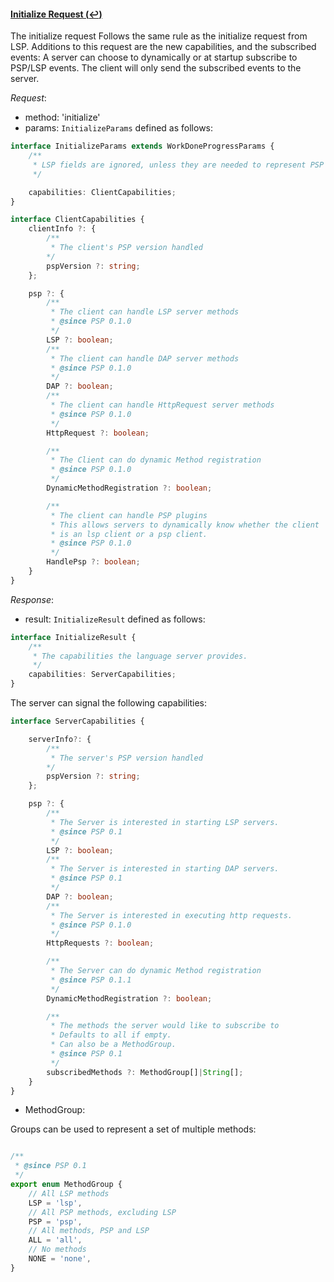 #### <a href="#initialize" name="initialize" class="anchor">Initialize Request (:leftwards_arrow_with_hook:)</a>

The initialize request Follows the same rule as the initialize request from LSP. Additions to this request are the new capabilities, and the subscribed events: A server can choose to dynamically or at startup subscribe to PSP/LSP events. The client will only send the subscribed events to the server.

_Request_:

* method: 'initialize'
* params: `InitializeParams` defined as follows:

<div class="anchorHolder"><a href="#initializeParams" name="initializeParams" class="linkableAnchor"></a></div>

```typescript
interface InitializeParams extends WorkDoneProgressParams {
    /**
     * LSP fields are ignored, unless they are needed to represent PSP fields.
     */

    capabilities: ClientCapabilities;
}
```

<div class="anchorHolder"><a href="#clientCapabilities" name="clientCapabilities" class="linkableAnchor"></a></div>

```typescript
interface ClientCapabilities {
    clientInfo ?: {
        /**
         * The client's PSP version handled
        */
        pspVersion ?: string;
    };

    psp ?: {
        /**
         * The client can handle LSP server methods
         * @since PSP 0.1.0
         */
        LSP ?: boolean;
        /**
         * The client can handle DAP server methods
         * @since PSP 0.1.0
         */
        DAP ?: boolean;
        /**
         * The client can handle HttpRequest server methods
         * @since PSP 0.1.0
         */
        HttpRequest ?: boolean;

        /**
         * The Client can do dynamic Method registration
         * @since PSP 0.1.0
         */
        DynamicMethodRegistration ?: boolean;

        /**
         * The client can handle PSP plugins
         * This allows servers to dynamically know whether the client
         * is an lsp client or a psp client.
         * @since PSP 0.1.0
         */
        HandlePsp ?: boolean;
    }
}
```

_Response_:

* result: `InitializeResult` defined as follows:

<div class="anchorHolder"><a href="#initializeResult" name="initializeResult" class="linkableAnchor"></a></div>

```typescript
interface InitializeResult {
    /**
     * The capabilities the language server provides.
     */
    capabilities: ServerCapabilities;
}
```

The server can signal the following capabilities:

<div class="anchorHolder"><a href="#serverCapabilities" name="serverCapabilities" class="linkableAnchor"></a></div>

```typescript
interface ServerCapabilities {

    serverInfo?: {
        /**
         * The server's PSP version handled
        */
        pspVersion ?: string;
    };

    psp ?: {
        /**
         * The Server is interested in starting LSP servers.
         * @since PSP 0.1
         */
        LSP ?: boolean;
        /**
         * The Server is interested in starting DAP servers.
         * @since PSP 0.1
         */
        DAP ?: boolean;
        /**
         * The Server is interested in executing http requests.
         * @since PSP 0.1.0
         */
        HttpRequests ?: boolean;

        /**
         * The Server can do dynamic Method registration
         * @since PSP 0.1.1
         */
        DynamicMethodRegistration ?: boolean;

        /**
         * The methods the server would like to subscribe to
         * Defaults to all if empty.
         * Can also be a MethodGroup.
         * @since PSP 0.1
         */
        subscribedMethods ?: MethodGroup[]|String[];
    }
}
```

* MethodGroup:

<div class="anchorHolder"><a href="#methodGroup" name="methodGroup" class="linkableAnchor"></a></div>

Groups can be used to represent a set of multiple methods:

```typescript

/**
 * @since PSP 0.1
 */
export enum MethodGroup {
    // All LSP methods
    LSP = 'lsp',
    // All PSP methods, excluding LSP
    PSP = 'psp',
    // All methods, PSP and LSP
    ALL = 'all',
    // No methods
    NONE = 'none',
}
```
